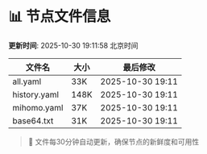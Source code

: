 # 📊 节点文件信息

**更新时间**: 2025-10-30 19:11:58 北京时间

| 文件名 | 大小 | 最后修改 |
|--------|------|----------|
| all.yaml | 33K | 2025-10-30 19:11 |
| history.yaml | 148K | 2025-10-30 19:11 |
| mihomo.yaml | 37K | 2025-10-30 19:11 |
| base64.txt | 31K | 2025-10-30 19:11 |

> 🔄 文件每30分钟自动更新，确保节点的新鲜度和可用性
